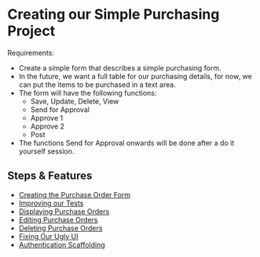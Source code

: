 # Creating our Simple Purchasing Project

Requirements:
- Create a simple form that describes a simple purchasing form.
- In the future, we want a full table for our purchasing details, for now, we can put the items to be purchased in a text area.
- The form will have the following functions:
    - Save, Update, Delete, View
    - Send for Approval
    - Approve 1
    - Approve 2
    - Post
- The functions Send for Approval onwards will be done after a do it yourself session.

## Steps & Features

- [Creating the Purchase Order Form](/modules/15-purchasing-app/01-form.md)
- [Improving our Tests](/modules/15-purchasing-app/02-improving-tests.md)
- [Displaying Purchase Orders](/modules/15-purchasing-app/03-displaying.md)
- [Editing Purchase Orders](/modules/15-purchasing-app/04-editing.md)
- [Deleting Purchase Orders](/modules/15-purchasing-app/05-deleting.md)
- [Fixing Our Ugly UI](/modules/15-purchasing-app/06-applying-theme.md)
- [Authentication Scaffolding](/modules/15-purchasing-app/07-authentication.md)
